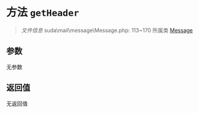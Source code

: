 # 方法 `getHeader`

> *文件信息* suda\mail\message\Message.php: 113~170
> 所属类 [Message](../Message.md)




## 参数


无参数


## 返回值

无返回值
